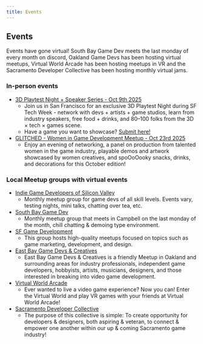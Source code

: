 ```yaml
---
title: Events
---
```


## Events
Events have gone virtual! South Bay Game Dev meets the last monday of every month on discord, Oakland Game Devs has been hosting virtual meetups, Virtual World Arcade has been hosting meetups in VR and the Sacramento Developer Collective has been hosting monthly virtual jams.

### In-person events
* [3D Playtest Night + Speaker Series - Oct 9th 2025](https://partiful.com/e/dl6UTrqBE9jFMmLejmsn)
  * Join us in San Francisco for an exclusive 3D Playtest Night during SF Tech Week - network with devs + artists + game studios, learn from industry speakers, free food + drinks, and 80–100 folks from the 3D × tech × games scene.
  * Have a game you want to showcase? [Submit here!](https://forms.gle/gDQePY4DJh5Jj5Qu8)
* [GLITCHED - Women in Game Development Meetup - Oct 23rd 2025](https://luma.com/nkgcr0ir)
  * Enjoy an evening of networking, a panel on production from talented women in the game industry, playable demos and artwork showcased by women creatives, and spoOoOooky snacks, drinks, and decorations for this October edition!
### Local Meetup groups with virtual events
* [Indie Game Developers of Silicon Valley](https://www.meetup.com/Indie-Game-Developers-of-Silicon-Valley/)
  * Monthly meetup group for game devs of all skill levels. Events vary, testing nights, mini talks, chatting over tea, etc.
* [South Bay Game Dev](https://www.meetup.com/southbaygamedev/)
  * Monthly meetup group that meets in Campbell on the last monday of the month, chill chatting & demoing type environment.
* [SF Game Development](https://www.meetup.com/Monthly-SF-Game-Development-Community)
  * This group hosts high-quality meetups focused on topics such as game marketing, development, and design.
* [East Bay Game Devs & Creatives](https://www.meetup.com/EastBayGameDevs/)
  * East Bay Game Devs & Creatives is a friendly Meetup in Oakland and surrounding areas for industry professionals, independent game developers, hobbyists, artists, musicians, designers, and those interested in breaking into video game development.
* [Virtual World Arcade](https://www.meetup.com/Virtual-World-Arcade/)
  * Ever wanted to live a video game experience? Now you can! Enter the Virtual World and play VR games with your friends at Virtual World Arcade!
* [Sacramento Developer Collective](https://www.meetup.com/gamedeveloper/)
  * The purpose of this collective is simple: To create opportunity for developers & designers, both aspiring & veteran, to connect & empower one another within our up & coming Sacramento game industry!
